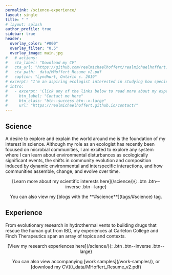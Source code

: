 ```yaml
---
permalink: /science-experience/
layout: single
title: " "
# layout: splash
author_profile: true
sidebar: true
header:
  overlay_color: "#000"
  overlay_filter: "0.5"
  overlay_image: main.jpg
#   # actions:
#   cta_label: "Download my CV"
#   cta_url: "https://github.com/realmichaelhoffert/realmichaelhoffert.github.io/blob/master/_data/MHoffert_Resume_v2.pdf"
#   cta_path: _data/MHoffert_Resume_v2.pdf
#   caption: "Lyndhurt, Ontario c. 2019"
# excerpt: "I'm an aspiring ecologist interested in studying how species assemble and co-exist with one another in complex and dynamic ecosystems. I approach these problems with a multidisciplinary computational skillset developed during my time as a bioinformatics researcher at [Finch Therapeutics](https://finchtherapeutics.com/) in Somerville, MA and during my undergraduate studies in the [Biology Program at Carleton College](https://www.carleton.edu/biology/)."
# intro: 
#   - excerpt: 'Click any of the links below to read more about my experience and interests'
#     btn_label: "Contact me here"
#     btn_class: "btn--success btn--x-large"
#     url: "https://realmichaelhoffert.github.io/contact/"
---
```


## Science
A desire to explore and explain the world around me is the foundation of my interest in science. Although my role as an ecologist has recently been focused on microbial communities, I am excited to explore any system where I can learn about environmental disturbances as ecologically significant events, the shifts in community evolution and composition induced by dynamic environmental and interspecific interactions, and how communities assemble, change, and evolve over time.  

<p style="text-align:center;"><span markdown="1">[Learn more about my scientific interests here](/science/){: .btn .btn--inverse .btn--large}</span></p>

<p style="text-align:center;"><span markdown="1">You can also view my [blogs with the **#science**](tags/#science) tag.</span></p>


## Experience

From evolutionary research in hydrothermal vents to building drugs that rescue the human gut from IBD, my experiences at Carleton College and Finch Therapeutics span an array of topics and contexts.

<p style="text-align:center;"><span markdown="1">[View my research experiences here](/science/){: .btn .btn--inverse .btn--large}</span></p>


<p style="text-align:center;"><span markdown="1">You can also view accompanying [work samples](/work-samples/), or [download my CV](/_data/MHoffert_Resume_v2.pdf)</span></p>